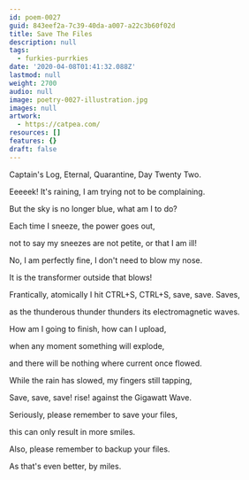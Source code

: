 ```yaml
---
id: poem-0027
guid: 843eef2a-7c39-40da-a007-a22c3b60f02d
title: Save The Files
description: null
tags:
  - furkies-purrkies
date: '2020-04-08T01:41:32.088Z'
lastmod: null
weight: 2700
audio: null
image: poetry-0027-illustration.jpg
images: null
artwork:
  - https://catpea.com/
resources: []
features: {}
draft: false
---
```


Captain's Log, Eternal, Quarantine, Day Twenty Two.

Eeeeek! It's raining, I am trying not to be complaining.

But the sky is no longer blue, what am I to do?

Each time I sneeze, the power goes out,

not to say my sneezes are not petite, or that I am ill!

No, I am perfectly fine, I don't need to blow my nose.

It is the transformer outside that blows!

Frantically, atomically I hit CTRL+S, CTRL+S, save, save. Saves,

as the thunderous thunder thunders its electromagnetic waves.

How am I going to finish, how can I upload,

when any moment something will explode,

and there will be nothing where current once flowed.

While the rain has slowed, my fingers still tapping,

Save, save, save! rise! against the Gigawatt Wave.

Seriously, please remember to save your files,

this can only result in more smiles.

Also, please remember to backup your files.

As that's even better, by miles.
